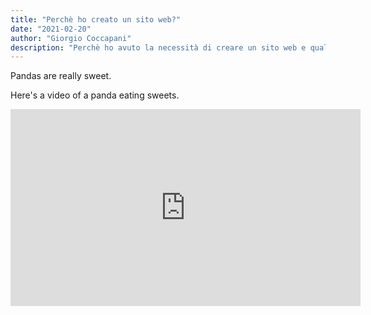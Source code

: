 ```yaml
---
title: "Perchè ho creato un sito web?"
date: "2021-02-20"
author: "Giorgio Coccapani"
description: "Perchè ho avuto la necessità di creare un sito web e quale sarà il suo scopo. Progetti e idee per il mio futuro."
---
```


Pandas are really sweet.

Here's a video of a panda eating sweets.

<iframe width="560" height="315" src="https://www.youtube.com/embed/4n0xNbfJLR8" frameborder="0" allowfullscreen></iframe>